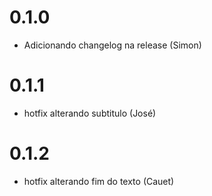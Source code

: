# 0.1.0

- Adicionando changelog na release (Simon)

# 0.1.1

- hotfix alterando subtitulo (José)

# 0.1.2

- hotfix alterando fim do texto (Cauet)